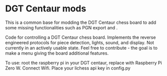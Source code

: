 # DGT Centaur mods

This is a common base for modding the DGT Centaur chess board to add some missing functionalities such as PGN export and .

Code for controlling a DGT Centaur chess board. Implements the reverse engineered protocols for piece detection, lights, sound, and display. Not currently in an actively usable state. Feel free to contribute - the goal is to make a menu giving the board additional features.

To use: root the raspberry pi in your DGT centaur, replace with Raspberry Pi Zero W. Connect Wifi. Place your lichess api key in config.py
